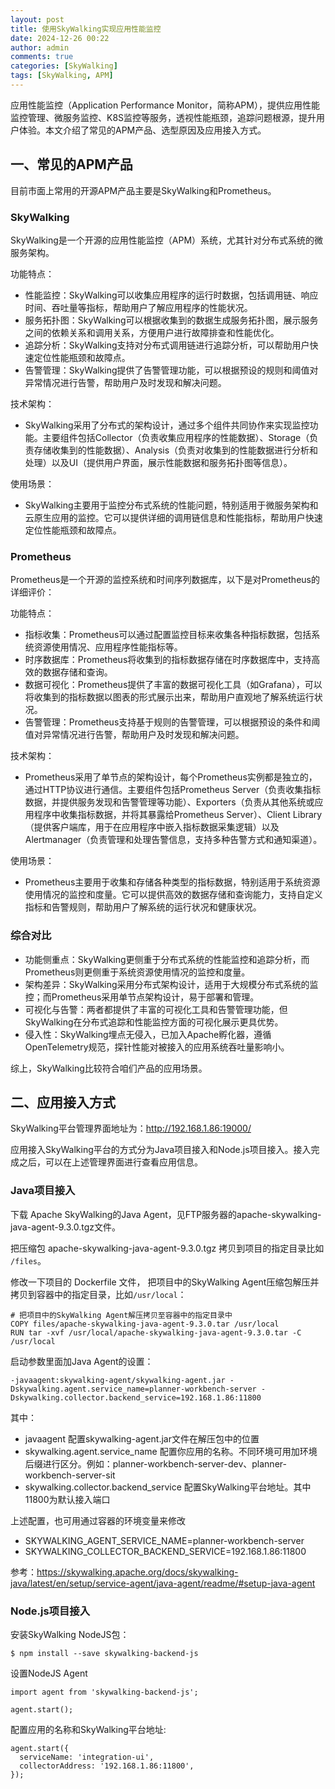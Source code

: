 ```yaml
---
layout: post
title: 使用SkyWalking实现应用性能监控
date: 2024-12-26 00:22
author: admin
comments: true
categories: [SkyWalking]
tags: [SkyWalking, APM]
---
```




应用性能监控（Application Performance Monitor，简称APM），提供应用性能监控管理、微服务监控、K8S监控等服务，透视性能瓶颈，追踪问题根源，提升用户体验。本文介绍了常见的APM产品、选型原因及应用接入方式。

<!-- more -->

## 一、常见的APM产品

目前市面上常用的开源APM产品主要是SkyWalking和Prometheus。


### SkyWalking

SkyWalking是一个开源的应用性能监控（APM）系统，尤其针对分布式系统的微服务架构。

功能特点：

* 性能监控：SkyWalking可以收集应用程序的运行时数据，包括调用链、响应时间、吞吐量等指标，帮助用户了解应用程序的性能状况。
* 服务拓扑图：SkyWalking可以根据收集到的数据生成服务拓扑图，展示服务之间的依赖关系和调用关系，方便用户进行故障排查和性能优化。
* 追踪分析：SkyWalking支持对分布式调用链进行追踪分析，可以帮助用户快速定位性能瓶颈和故障点。
* 告警管理：SkyWalking提供了告警管理功能，可以根据预设的规则和阈值对异常情况进行告警，帮助用户及时发现和解决问题。

技术架构：

* SkyWalking采用了分布式的架构设计，通过多个组件共同协作来实现监控功能。主要组件包括Collector（负责收集应用程序的性能数据）、Storage（负责存储收集到的性能数据）、Analysis（负责对收集到的性能数据进行分析和处理）以及UI（提供用户界面，展示性能数据和服务拓扑图等信息）。

使用场景：

* SkyWalking主要用于监控分布式系统的性能问题，特别适用于微服务架构和云原生应用的监控。它可以提供详细的调用链信息和性能指标，帮助用户快速定位性能瓶颈和故障点。



### Prometheus

Prometheus是一个开源的监控系统和时间序列数据库，以下是对Prometheus的详细评价：

功能特点：

* 指标收集：Prometheus可以通过配置监控目标来收集各种指标数据，包括系统资源使用情况、应用程序性能指标等。
* 时序数据库：Prometheus将收集到的指标数据存储在时序数据库中，支持高效的数据存储和查询。
* 数据可视化：Prometheus提供了丰富的数据可视化工具（如Grafana），可以将收集到的指标数据以图表的形式展示出来，帮助用户直观地了解系统运行状况。
* 告警管理：Prometheus支持基于规则的告警管理，可以根据预设的条件和阈值对异常情况进行告警，帮助用户及时发现和解决问题。

技术架构：

* Prometheus采用了单节点的架构设计，每个Prometheus实例都是独立的，通过HTTP协议进行通信。主要组件包括Prometheus Server（负责收集指标数据，并提供服务发现和告警管理等功能）、Exporters（负责从其他系统或应用程序中收集指标数据，并将其暴露给Prometheus Server）、Client Library（提供客户端库，用于在应用程序中嵌入指标数据采集逻辑）以及Alertmanager（负责管理和处理告警信息，支持多种告警方式和通知渠道）。

使用场景：

* Prometheus主要用于收集和存储各种类型的指标数据，特别适用于系统资源使用情况的监控和度量。它可以提供高效的数据存储和查询能力，支持自定义指标和告警规则，帮助用户了解系统的运行状况和健康状况。

### 综合对比


* 功能侧重点：SkyWalking更侧重于分布式系统的性能监控和追踪分析，而Prometheus则更侧重于系统资源使用情况的监控和度量。
* 架构差异：SkyWalking采用分布式架构设计，适用于大规模分布式系统的监控；而Prometheus采用单节点架构设计，易于部署和管理。
* 可视化与告警：两者都提供了丰富的可视化工具和告警管理功能，但SkyWalking在分布式追踪和性能监控方面的可视化展示更具优势。
* 侵入性：SkyWalking埋点无侵入，已加入Apache孵化器，遵循OpenTelemetry规范，探针性能对被接入的应用系统吞吐量影响小。


综上，SkyWalking比较符合咱们产品的应用场景。


## 二、应用接入方式


SkyWalking平台管理界面地址为：<http://192.168.1.86:19000/>

应用接入SkyWalking平台的方式分为Java项目接入和Node.js项目接入。接入完成之后，可以在上述管理界面进行查看应用信息。



### Java项目接入


下载 Apache SkyWalking的Java Agent，见FTP服务器的apache-skywalking-java-agent-9.3.0.tgz文件。


把压缩包 apache-skywalking-java-agent-9.3.0.tgz 拷贝到项目的指定目录比如 `/files`。


修改一下项目的 Dockerfile 文件， 把项目中的SkyWalking Agent压缩包解压并拷贝到容器中的指定目录，比如`/usr/local`：


```
# 把项目中的SkyWalking Agent解压拷贝至容器中的指定目录中
COPY files/apache-skywalking-java-agent-9.3.0.tar /usr/local
RUN tar -xvf /usr/local/apache-skywalking-java-agent-9.3.0.tar -C /usr/local
```


启动参数里面加Java Agent的设置：


```
-javaagent:skywalking-agent/skywalking-agent.jar -Dskywalking.agent.service_name=planner-workbench-server -Dskywalking.collector.backend_service=192.168.1.86:11800
```


其中：

* javaagent 配置skywalking-agent.jar文件在解压包中的位置
* skywalking.agent.service_name 配置你应用的名称。不同环境可用加环境后缀进行区分。例如：planner-workbench-server-dev、planner-workbench-server-sit
* skywalking.collector.backend_service 配置SkyWalking平台地址。其中11800为默认接入端口


上述配置，也可用通过容器的环境变量来修改

* SKYWALKING_AGENT_SERVICE_NAME=planner-workbench-server
* SKYWALKING_COLLECTOR_BACKEND_SERVICE=192.168.1.86:11800


参考：<https://skywalking.apache.org/docs/skywalking-java/latest/en/setup/service-agent/java-agent/readme/#setup-java-agent>

### Node.js项目接入



安装SkyWalking NodeJS包：

```
$ npm install --save skywalking-backend-js
```


设置NodeJS Agent


```
import agent from 'skywalking-backend-js';

agent.start();
```


配置应用的名称和SkyWalking平台地址:

```
agent.start({
  serviceName: 'integration-ui',
  collectorAddress: '192.168.1.86:11800',
});
```


